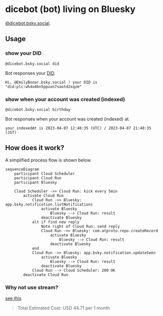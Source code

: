 # dicebot (bot) living on Bluesky

[@dicebot.bsky.social](https://staging.bsky.app/profile/dicebot.bsky.social).

## Usage

### show your DID

```text
@dicebot.bsky.social did
```

Bot responses your [DID](https://atproto.com/guides/identity).

```text
Hi, @EmilyBonar.bsky.social ! your DID is "did:plc:wh4o4bn5ppuxn7saotd2xqzm"
```

### show when your account was created (indexed)

```text
@dicebot.bsky.social birthday
```

Bot responses when your account was created (indexed) at.

```text
your indexedAt is 2023-04-07 12:48:35 (UTC) / 2023-04-07 21:48:35 (JST)
```

## How does it work?

A simplified process flow is shown below.

```mermaid
sequenceDiagram
    participant Cloud Scheduler
    participant Cloud Run
    participant Bluesky

    Cloud Scheduler ->> Cloud Run: kick every 5min
        activate Cloud Run
            Cloud Run ->> Bluesky: app.bsky.notification.listNotifications
                activate Bluesky
                    Bluesky --> Cloud Run: result
                deactivate Bluesky
            alt if find new reply
                Note right of Cloud Run: send reply
                Cloud Run ->> Bluesky: com.atproto.repo.createRecord
                    activate Bluesky
                        Bluesky --> Cloud Run: result
                    deactivate Bluesky
            end
            Cloud Run ->> Bluesky: app.bsky.notification.updateSeen
                activate Bluesky
                    Bluesky --> Cloud Run: result
                deactivate Bluesky
            Cloud Run --> Cloud Scheduler: 200 OK
        deactivate Cloud Run
```

### Why not use stream?

[see this](https://cloud.google.com/products/calculator/#id=7eae8fe9-3e43-48cc-b0c0-17b9f5b34c91)

> Total Estimated Cost: USD 44.71 per 1 month
